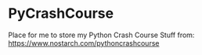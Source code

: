 # PyCrashCourse

Place for me to store my Python Crash Course Stuff from: https://www.nostarch.com/pythoncrashcourse
